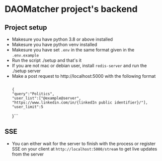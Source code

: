 # DAOMatcher project's backend

## Project setup

- Makesure you have python 3.8 or above installed
- Makesure you have python venv installed
- Makesure you have set `.env` in the same format given in the `.env.example`
- Run the script ./setup and that's it
- If you are not mac or debian user, install `redis-server` and run the ./setup server
- Make a post request to http://localhost:5000 with the following format
  > ```
  >
  > ```
      {
      "query":"Politics",
      "user_list":["@example@server", "https://www.linkedin.com/in/{linkedIn public identifier}/"],
      "user_limit":5
  }```

## SSE

- You can either wait for the server to finish with the process or register SSE on your client at `http://localhost:5000/stream` to get live updates from the server
